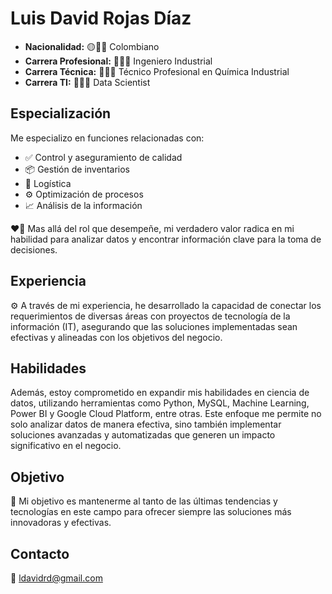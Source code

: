 # Luis David Rojas Díaz

- **Nacionalidad:** 🟡🔵🔴 Colombiano
- **Carrera Profesional:** 👨🏽‍🏭 Ingeniero Industrial
- **Carrera Técnica:** 👨🏽‍🔬 Técnico Profesional en Química Industrial
- **Carrera TI:** 👩🏽‍💻 Data Scientist

## Especialización

Me especializo en funciones relacionadas con:

- ✅️ Control y aseguramiento de calidad
- 📦 Gestión de inventarios
- 🚚 Logística
- ⚙️ Optimización de procesos
- 📈 Análisis de la información

❤️‍🔥 Mas allá del rol que desempeñe, mi verdadero valor radica en mi habilidad para analizar datos y encontrar información clave para la toma de decisiones.

## Experiencia

⚙️ A través de mi experiencia, he desarrollado la capacidad de conectar los requerimientos de diversas áreas con proyectos de tecnología de la información (IT), asegurando que las soluciones implementadas sean efectivas y alineadas con los objetivos del negocio.

## Habilidades

Además, estoy comprometido en expandir mis habilidades en ciencia de datos, utilizando herramientas como Python, MySQL, Machine Learning, Power BI y Google Cloud Platform, entre otras. Este enfoque me permite no solo analizar datos de manera efectiva, sino también implementar soluciones avanzadas y automatizadas que generen un impacto significativo en el negocio.

## Objetivo

🎯 Mi objetivo es mantenerme al tanto de las últimas tendencias y tecnologías en este campo para ofrecer siempre las soluciones más innovadoras y efectivas.

## Contacto

📧 ldavidrd@gmail.com

